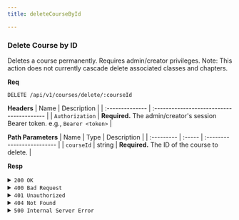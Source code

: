 ```yaml
---
title: deleteCourseById

---
```


### Delete Course by ID

Deletes a course permanently. Requires admin/creator privileges. Note: This action does not currently cascade delete associated classes and chapters.

**Req**
```
DELETE /api/v1/courses/delete/:courseId
```

**Headers**
| Name            | Description                               |
| :-------------- | :---------------------------------------- |
| `Authorization` | **Required.** The admin/creator's session Bearer token. e.g., `Bearer <token>` |

**Path Parameters**
| Name       | Type   | Description                |
| :--------- | :----- | :------------------------- |
| `courseId` | string | **Required.** The ID of the course to delete. |

**Resp**
<details>
<summary><code>200 OK</code></summary>

```json
{ "code": 200, "message": "Course deleted successfully", "data": null }
```
</details>

<details>
<summary><code>400 Bad Request</code></summary>

```json
{ "code": 400, "message": "Invalid course_id format", "data": null }
```
</details>

<details>
<summary><code>401 Unauthorized</code></summary>

```json
{ "code": 401, "message": "invalid or expired token", "data": null }
```
</details>

<details>
<summary><code>404 Not Found</code></summary>

```json
{ "code": 404, "message": "Course not found", "data": null }
```
</details>

<details>
<summary><code>500 Internal Server Error</code></summary>

```json
{ "code": 500, "message": "Internal Server Error", "data": null }
```
</details>